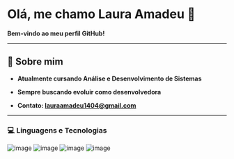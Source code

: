 # Olá, me chamo Laura Amadeu 👋

**Bem-vindo ao meu perfil GitHub!**  

---

## 🚀  Sobre mim  

-  **Atualmente cursando Análise e Desenvolvimento de Sistemas**
 
 - **Sempre buscando evoluir como desenvolvedora**
  
-  **Contato: lauraamadeu1404@gmail.com**

---

### 💻 Linguagens e Tecnologias
![image](https://github.com/user-attachments/assets/44034131-492b-4782-abb7-69ab32e44d84)
![image](https://github.com/user-attachments/assets/e7b7e90a-37fa-468d-87e7-3dca652cd81d)
![image](https://github.com/user-attachments/assets/251e0c6c-56b5-4ca5-b58b-0ea8e4bda21a)
![image](https://github.com/user-attachments/assets/879cc543-de7e-464a-8702-dc0a7ee72be5)











